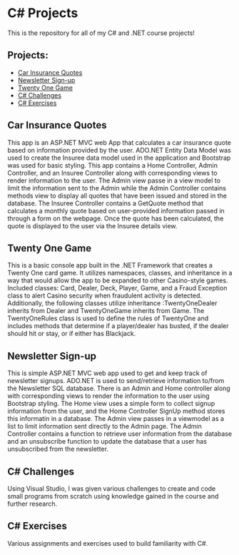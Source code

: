 # C# Projects
This is the repository for all of my C# and .NET course projects!
## Projects:
- <a href="https://github.com/alvarezsound/C-Sharp-Projects/tree/main/CarInsurance" target="_blank">Car Insurance Quotes</a>
- <a href="https://github.com/alvarezsound/C-Sharp-Projects/tree/main/NewsletterAppMVC" target="_blank">Newsletter Sign-up</a>
- <a href="https://github.com/alvarezsound/C-Sharp-Projects/tree/main/TwentyOne" target="_blank">Twenty One Game</a>
- <a href="https://github.com/alvarezsound/C-Sharp-Projects/tree/main/C_Sharp_Challenges" target="_blank">C# Challenges</a>
- <a href="https://github.com/alvarezsound/C-Sharp-Projects/tree/main/C_Sharp_Exercises" target="_blank">C# Exercises</a>
## Car Insurance Quotes
This app is an ASP.NET MVC web App that calculates a car insurance quote based on information provided by the user. ADO.NET Entity Data Model was used to create the Insuree data model used in the application and Bootstrap was used for basic styling. This app contains a Home Controller, Admin Controller, and an Insuree Controller along with corresponding views to render information to the user. The Admin view passe in a view model to limit the information sent to the Admin while the Admin Controller contains methods view to display all quotes that have been issued and stored in the database. The Insuree Controller contains a GetQuote method that calculates a monthly quote based on user-provided information passed in through a form on the webpage. Once the quote has been calculated, the quote is displayed to the user via the Insuree details view.
## Twenty One Game
This is a basic console app built in the .NET Framework that creates a Twenty One card game. It utilizes namespaces, classes, and inheritance in a way that would allow the app to be expanded to other Casino-style games. Included classes: Card, Dealer, Deck, Player, Game, and a Fraud Exception class to alert Casino security when fraudulent activity is detected. Additionally, the following classes utilize inheritance :TwentyOneDealer inherits from Dealer and TwentyOneGame inherits from Game. The TwentyOneRules class is used to define the rules of TwentyOne and includes methods that determine if a player/dealer has busted, if the dealer should hit or stay, or if either has Blackjack.
## Newsletter Sign-up
This is simple ASP.NET MVC web app used to get and keep track of newsletter signups. ADO.NET is used to send/retrieve information to/from the Newsletter SQL database. There is an Admin and Home controller along with corresponding views to render the information to the user using Bootstrap styling. The Home view uses a simple form to collect signup information from the user, and the Home Controller SignUp method stores this informatin in a database. The Admin view passes in a viewmodel as a list to limit information sent directly to the Admin page. The Admin Controller contains a function to retrieve user information from the database and an unsubscribe function to update the database that a user has unsubscribed from the newsletter.
## C# Challenges
Using Visual Studio, I was given various challenges to create and code small programs from scratch using knowledge gained in the course and further research.
## C# Exercises
Various assignments and exercises used to build familiarity with C#.